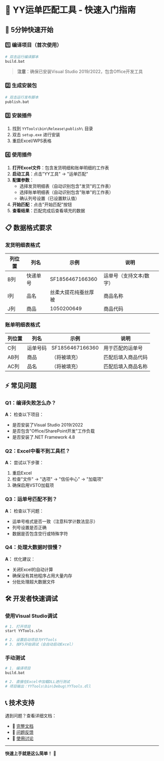 # 🚀 YY运单匹配工具 - 快速入门指南

## 🎯 5分钟快速开始

### 1️⃣ 编译项目（首次使用）

```bash
# 双击运行编译脚本
build.bat
```

> **注意**：确保已安装Visual Studio 2019/2022，包含Office开发工具

### 2️⃣ 生成安装包

```bash
# 双击运行发布脚本
publish.bat
```

### 3️⃣ 安装插件

1. 找到 `YYTools\bin\Release\publish\` 目录
2. 双击 `setup.exe` 进行安装
3. 重启Excel/WPS表格

### 4️⃣ 使用插件

1. **打开Excel文件**：包含发货明细和账单明细的工作表
2. **启动工具**：点击"YY工具" -> "运单匹配"
3. **配置参数**：
   - 选择发货明细表（自动识别包含"发货"的工作表）
   - 选择账单明细表（自动识别包含"账单"的工作表）
   - 确认列号设置（已设置默认值）
4. **开始匹配**：点击"开始匹配"按钮
5. **查看结果**：匹配完成后查看填充的数据

## 📋 数据格式要求

### 发货明细表格式
| 列位置 | 列名 | 示例 | 说明 |
|--------|------|------|------|
| B列 | 快递单号 | SF1856467166360 | 运单号（支持文本/数字） |
| I列 | 品名 | 丝柔大提花纯蚕丝厚被 | 商品名称 |
| J列 | 商品 | 1050200649 | 商品代码 |

### 账单明细表格式
| 列位置 | 列名 | 示例 | 说明 |
|--------|------|------|------|
| C列 | 运单号码 | SF1856467166360 | 用于匹配的运单号 |
| AB列 | 商品 | （将被填充） | 匹配后填入商品代码 |
| AC列 | 品名 | （将被填充） | 匹配后填入商品名称 |

## ⚡ 常见问题

### Q1：编译失败怎么办？
**A：** 检查以下项目：
- 是否安装了Visual Studio 2019/2022
- 是否包含"Office/SharePoint开发"工作负载
- 是否安装了.NET Framework 4.8

### Q2：Excel中看不到工具栏？
**A：** 尝试以下步骤：
1. 重启Excel
2. 检查"文件" -> "选项" -> "信任中心" -> "加载项"
3. 确保启用VSTO加载项

### Q3：运单号匹配不到？
**A：** 检查以下问题：
- 运单号格式是否一致（注意科学计数法显示）
- 列号设置是否正确
- 数据是否包含空行或特殊字符

### Q4：处理大数据时很慢？
**A：** 优化建议：
- 关闭Excel的自动计算
- 确保没有其他程序占用大量内存
- 分批处理超大数据文件

## 🛠️ 开发者快速调试

### 使用Visual Studio调试
```bash
# 1. 打开项目
start YYTools.sln

# 2. 设置启动项目为YYTools
# 3. 按F5开始调试（会自动启动Excel）
```

### 手动测试
```bash
# 1. 编译项目
build.bat

# 2. 直接在Excel中加载DLL进行测试
# 项目输出：YYTools\bin\Debug\YYTools.dll
```

## 📞 技术支持

遇到问题？查看详细文档：
- 📖 [完整文档](README.md)
- 🐛 [问题反馈](https://github.com/your-repo/issues)
- 💬 [使用讨论](https://github.com/your-repo/discussions)

---

**快速上手就是这么简单！** 🎉 